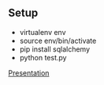 ## Setup
- virtualenv env
- source env/bin/activate
- pip install sqlalchemy
- python test.py

[Presentation](https://docs.google.com/presentation/d/1f2IJxhOJjXrij4ImExnxjAY3mSfwaQNxznu2N0WoUrM/edit?usp=sharing)
